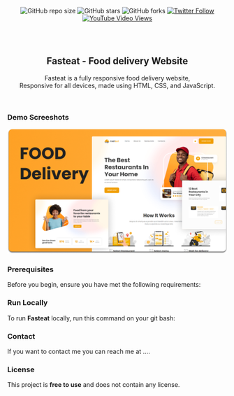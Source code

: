 <div align="center">
  
  ![GitHub repo size](https://img.shields.io/github/repo-size/codewithsadee/fasteat)
  ![GitHub stars](https://img.shields.io/github/stars/codewithsadee/fasteat?style=social)
  ![GitHub forks](https://img.shields.io/github/forks/codewithsadee/fasteat?style=social)
[![Twitter Follow](https://img.shields.io/twitter/follow/codewithsadee_?style=social)](https://twitter.com/intent/follow?screen_name=codewithsadee_)
  [![YouTube Video Views](https://img.shields.io/youtube/views/P_yKqjx35J4?style=social)](https://youtu.be/P_yKqjx35J4)

  <br />
  <br />

  <h2 align="center">Fasteat - Food delivery Website</h2>

  Fasteat is a fully responsive food delivery website, <br />Responsive for all devices, made using HTML, CSS, and JavaScript.

</div>

<br />

### Demo Screeshots

![Fasteat Desktop Demo](./readme-images/desktop.png "Desktop Demo")

### Prerequisites

Before you begin, ensure you have met the following requirements:

### Run Locally

To run **Fasteat** locally, run this command on your git bash:

### Contact

If you want to contact me you can reach me at ....

### License

This project is **free to use** and does not contain any license.

